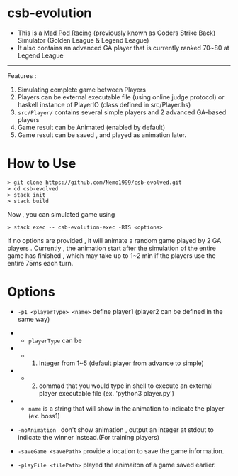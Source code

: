# csb-evolution

* This is a [Mad Pod Racing](https://www.codingame.com/multiplayer/bot-programming/mad-pod-racing) (previously known as Coders Strike Back) Simulator (Golden League & Legend League)
* It also contains an advanced GA player that is currently ranked 70~80 at Legend League

---

Features : 
1. Simulating complete game between Players
2. Players can be external executable file (using online judge protocol) or haskell instance of PlayerIO (class defined in src/Player.hs) 
3. ```src/Player/```  contains several simple players and 2 advanced GA-based players
4. Game result can be Animated (enabled by default) 
5. Game result can be saved , and played as animation later.
# How to Use
 ```shell
 > git clone https://github.com/Nemo1999/csb-evolved.git
 > cd csb-evolved
 > stack init 
 > stack build 
```
Now , you can simulated game using
```shell
> stack exec -- csb-evolution-exec -RTS <options>
```
If no options are provided , it will animate a random game played by 2 GA players .
Currently , the animation start after the simulation of the entire game has finished , which may take up to 1~2 min if the players use the entire 75ms each turn.   

# Options

* ```-p1 <playerType> <name>``` define player1 (player2 can be defined in the same way)
* - ```playerType``` can be 
* - 1. Integer from 1~5 (default player from advance to simple)
* - 2. commad that you would type in shell to execute an external player executable file (ex. 'python3 player.py')
* - ```name``` is a string that will show in the animation to indicate the player (ex. boss1)

* ```-noAnimation ``` don't show animation , output an integer at stdout to indicate the winner instead.(For training players)
* ```-saveGame <savePath>``` provide a location to save the game information.
* ```-playFile <filePath>``` played the animaiton of a game saved earlier.

  

